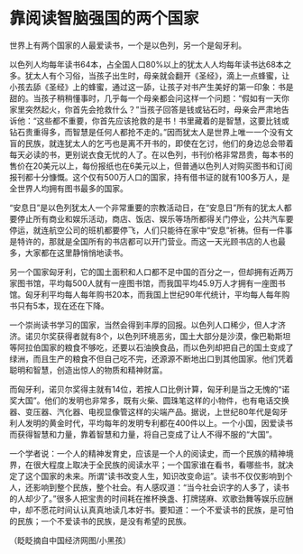 # 靠阅读智脑强国的两个国家

世界上有两个国家的人最爱读书，一个是以色列，另一个是匈牙利。 

以色列人均每年读书64本，占全国人口80%以上的犹太人人均每年读书达68本之多。犹太人有个习俗，当孩子出生时，母亲就会翻开《圣经》，滴上一点蜂蜜，让小孩去舔《圣经》上的蜂蜜，通过这一舔，让孩子对书产生美好的第一印象：书是甜的。当孩子稍稍懂事时，几乎每一个母亲都会问这样一个问题：“假如有一天你家里突然起火，你首先会抢救什么？”当孩子回答是钱或钻石时，母亲会严肃地告诉他：“这些都不重要，你首先应该抢救的是书！书里藏着的是智慧，这要比钱或钻石贵重得多，而智慧是任何人都抢不走的。”因而犹太人是世界上唯一一个没有文盲的民族，就连犹太人的乞丐也是离不开书的，即使在乞讨，他们的身边总会带着每天必读的书，更别说衣食无忧的人了。在以色列，书刊价格非常昂贵，每本书的售价在20美元以上，每份报纸也在6美元以上，但普通以色列人对购买图书和订阅报刊都十分慷慨。这个仅有500万人口的国家，持有借书证的就有100多万人，是全世界人均拥有图书最多的国家。 

“安息日”是以色列犹太人一个非常重要的宗教活动日，在“安息日”所有的犹太人都要停止所有商业和娱乐活动，商店、饭店、娱乐等场所都得关门停业，公共汽车要停运，就连航空公司的班机都要停飞，人们只能待在家中“安息”祈祷。但有一件事是特许的，那就是全国所有的书店都可以开门营业。而这一天光顾书店的人也最多，大家都在这里静悄悄地读书。 

另一个国家匈牙利，它的国土面积和人口都不足中国的百分之一，但却拥有近两万家图书馆，平均每500人就有一座图书馆，而我国平均45.9万人才拥有一座图书馆。匈牙利平均每人每年购书20本，而我国上世纪90年代统计，平均每人每年购书只有5本，现在还在下降。 

一个崇尚读书学习的国家，当然会得到丰厚的回报。以色列人口稀少，但人才济济。诺贝尔奖获得者就有8个，以色列环境恶劣，国土大部分是沙漠，像巴勒斯坦等阿拉伯国家的粮食不够吃，还要以石油换食品，而以色列却把自己的国土变成了绿洲，而且生产的粮食不但自己吃不完，还源源不断地出口到其他国家。他们凭着聪明和智慧，创造出惊人的物质和精神财富。 

而匈牙利，诺贝尔奖得主就有14位，若按人口比例计算，匈牙利是当之无愧的“诺奖大国”。他们的发明也非常多，既有火柴、圆珠笔这样的小物件，也有电话交换器、变压器、汽化器、电视显像管这样的尖端产品。据说，上世纪80年代是匈牙利人发明的黄金时代，平均每年的发明专利都在400件以上。一个小国，因爱读书而获得智慧和力量，靠着智慧和力量，将自己变成了让人不得不服的“大国”。 

一个学者说：一个人的精神发育史，应该是一个人的阅读史，而一个民族的精神境界，在很大程度上取决于全民族的阅读水平；一个国家谁在看书，看哪些书，就决定了这个国家的未来。所谓“读书改变人生，知识改变命运”。读书不仅仅影响到个人，还影响到整个民族，整个社会。有人感叹道：“当今社会识字的人多了，读书的人却少了。”很多人把宝贵的时间耗在推杯换盏、打牌搓麻、欢歌劲舞等娱乐应酬中，却不愿花时间认认真真地读几本好书。要知道：一个不爱读书的民族，是可怕的民族；一个不爱读书的民族，是没有希望的民族。 

（眨眨摘自中国经济网图/小黑孩）